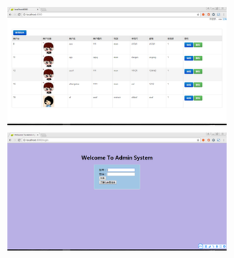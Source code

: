 ![image](https://github.com/jian1299/spring-boot/raw/master/Screenshots/主页面.png)

![image](https://github.com/jian1299/spring-boot/raw/master/Screenshots/登陆.png)